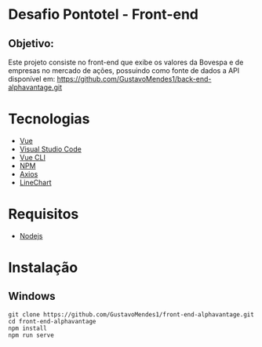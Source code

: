 # Desafio Pontotel - Front-end
## Objetivo:
Este projeto consiste no front-end que exibe os valores da Bovespa e de empresas no mercado de ações, possuindo como fonte de dados a API disponível em: https://github.com/GustavoMendes1/back-end-alphavantage.git

# Tecnologias
- [Vue](https://vuejs.org/)
- [Visual Studio Code](https://code.visualstudio.com/)
- [Vue CLI](https://cli.vuejs.org/)
- [NPM](https://www.npmjs.com/)
- [Axios](https://www.npmjs.com/package/axios)
- [LineChart](https://www.chartjs.org/docs/latest/charts/line.html)

# Requisitos
- [Nodejs](https://nodejs.org/en/download/)

# Instalação
## Windows

```shell
git clone https://github.com/GustavoMendes1/front-end-alphavantage.git
cd front-end-alphavantage
npm install
npm run serve
